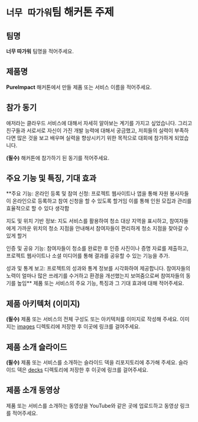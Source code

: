 # `너무 따가워`팀 해커톤 주제

## 팀명

**너무 따가워** 팀명을 적어주세요.

## 제품명

**PureImpact** 해커톤에서 만들 제품 또는 서비스 이름을 적어주세요.

## 참가 동기
애저라는 클라우드 서비스에 대해서 자세히 알아보는 계기를 가지고 싶었습니다. 그리고 친구들과 서로서로 자신이 가진 개발 능력에 대해서 궁금했고, 저희들의 실력이 부족하다면 많은 것을 보고 배우며 실력을 향상시키기 위한 목적으로 대회에 참가하게 되었습니다.

**(필수)** 해커톤에 참가하기 된 동기를 적어주세요.

## 주요 기능 및 특징, 기대 효과

**주요 기능: 온라인 등록 및 참여 신청: 프로젝트 웹사이트나 앱을 통해 자원 봉사자들이 온라인으로 등록하고 참여 신청을 할 수 있도록 할거임 이를 통해 인원 모집과 관리를 효율적으로 할 수 있다 생각함


지도 및 위치 기반 정보: 지도 서비스를 활용하여 청소 대상 지역을 표시하고, 참여자들에게 가까운 위치의 청소 지점을 안내해서 참여자들이 편리하게 청소 지점을 찾아갈 수 있게 할거

인증 및 공유 기능: 참여자들이 청소를 완료한 후 인증 사진이나 증명 자료를 제출하고, 프로젝트 웹사이트나 소셜 미디어를 통해 결과를 공유할 수 있는 기능을 추가.

성과 및 통계 보고: 프로젝트의 성과와 통계 정보를 시각화하여 제공합니다. 참여자들의 노력이 얼마나 많은 쓰레기를 수거하고 환경을 개선했는지 보여줌으로써 참여자들의 동기를 높임** 제품 또는 서비스의 주요 기능, 특징과 그 기대 효과에 대해 적어주세요.

## 제품 아키텍처 (이미지)

**(필수)** 제품 또는 서비스의 전체 구성도 또는 아키텍처를 이미지로 작성해 주세요. 이미지는 [images](./images) 디렉토리에 저장한 후 이곳에 링크를 걸어주세요.

## 제품 소개 슬라이드

**(필수)** 제품 또는 서비스를 소개하는 슬라이드 덱을 리포지토리에 추가해 주세요. 슬라이드 덱은 [decks](./decks) 디렉토리에 저장한 후 이곳에 링크를 걸어주세요.

## 제품 소개 동영상

제품 또는 서비스를 소개하는 동영상을 YouTube와 같은 곳에 업로드하고 동영상 링크를 적어주세요.
